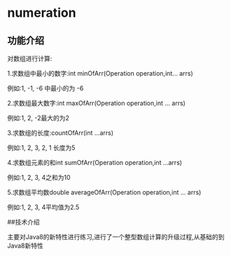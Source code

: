 # numeration

## 功能介绍

对数组进行计算:

1.求数组中最小的数字:int minOfArr(Operation operation,int... arrs)

例如:1, -1, -6 中最小的为 -6

2.求数组最大数字:int maxOfArr(Operation operation,int ... arrs)

例如:1, 2, -2最大的为2

3.求数组的长度:countOfArr(int ...arrs)

例如:1, 2, 3, 2, 1 长度为5

4.求数组元素的和int sumOfArr(Operation operation,int ...arrs)

例如:1, 2, 3, 4之和为10

5.求数组平均数double averageOfArr(Operation operation,int ... arrs)

例如:1, 2, 3, 4平均值为2.5

##技术介绍

主要对Java8的新特性进行练习,进行了一个整型数组计算的升级过程,从基础的到Java8新特性